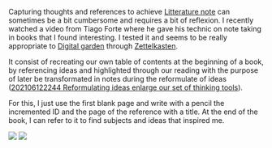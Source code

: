 Capturing thoughts and references to achieve [Litterature note](Litterature%20note%20to%20quote%20and%20reference%20content.md) can sometimes be a bit cumbersome and requires a bit of reflexion. I recently watched a video from Tiago Forte where he gave his technic on note taking in books that I found interesting. I tested it and seems to be really appropriate to [Digital garden](Digital%20garden.md) through [Zettelkasten](The%20zettelkasten%20method%20and%20how%20to%20take%20smart%20notes.md).

It consist of recreating our own table of contents at the beginning of a book, by referencing ideas and highlighted through our reading with the purpose of later be transformated in notes during the reformulate of ideas ([202106122244 Reformulating ideas enlarge our set of thinking tools](202106122244%20Reformulating%20ideas%20enlarge%20our%20set%20of%20thinking%20tools.md)).

For this, I just use the first blank page and write with a pencil the incremented ID and the page of the reference with a title. At the end of the book, I can refer to it to find subjects and ideas that inspired me. 

![](9166AAF6-FA72-454D-A086-53838050E113.jpeg)
![](6378E25D-CD5E-4927-A84F-397E66CACA5A.jpeg)